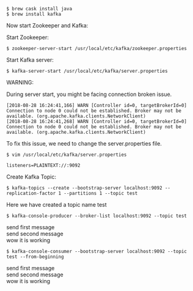 
```
$ brew cask install java
$ brew install kafka
```



Now start Zookeeper and Kafka:

Start Zookeeper:
```
$ zookeeper-server-start /usr/local/etc/kafka/zookeeper.properties
```

Start Kafka server:
```command 
$ kafka-server-start /usr/local/etc/kafka/server.properties
```

WARNING:

During server start, you might be facing connection broken issue.
```logs
[2018-08-28 16:24:41,166] WARN [Controller id=0, targetBrokerId=0] Connection to node 0 could not be established. Broker may not be available. (org.apache.kafka.clients.NetworkClient)
[2018-08-28 16:24:41,268] WARN [Controller id=0, targetBrokerId=0] Connection to node 0 could not be established. Broker may not be available. (org.apache.kafka.clients.NetworkClient)
```
To fix this issue, we need to change the server.properties file.

```
$ vim /usr/local/etc/kafka/server.properties

listeners=PLAINTEXT://:9092

```

Create Kafka Topic:

```
$ kafka-topics --create --bootstrap-server localhost:9092 --replication-factor 1 --partitions 1 --topic test
```
Here we have created a topic name test


```
$ kafka-console-producer --broker-list localhost:9092 --topic test
```

send first message<br>
send second message</br>
wow it is working

```
$ kafka-console-consumer --bootstrap-server localhost:9092 --topic test --from-beginning
```
send first message </br>
send second message</br>
wow it is working


